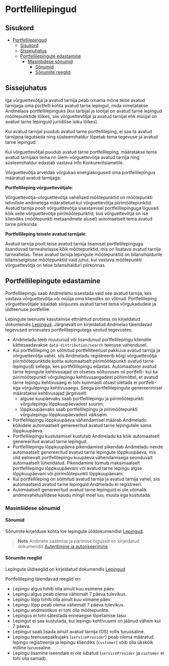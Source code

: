 # Portfellilepingud

## Sisukord

- [Portfellilepingud](#portfellilepingud)
  - [Sisukord](#sisukord)
  - [Sissejuhatus](#sissejuhatus)
  - [Portfellilepingute edastamine](#portfellilepingute-edastamine)
    - [Masinliidese sõnumid](#masinliidese-sõnumid)
      - [Sõnumid](#sõnumid)
      - [Sõnumite reeglid](#sõnumite-reeglid)

## Sissejuhatus

Iga võrguettevõtja ja avatud tarnija peab omama mõne teise avatud tarnijaga oma portfelli kohta avatud tarne lepingut, mida nimetatakse Andmelaos portfellilepinguks (kui tarbijal ja tootjal on avatud tarne lepingud mõõtepunktide lõikes, siis võrguettevõtjal ja avatud tarnijal ehk müüjal on avatud tarne lepinguid juriidilise isiku lõikes).

Kui avatud tarnijal puudub avatud tarne portfellileping, ei saa ta avatud tarnijana tegutseda ning süsteemihaldur lõpetab tema tegevuse ja avatud tarne lepingud.

Kui võrguettevõtjal puudub avatud tarne portfellileping, määratakse tema avatud tarnijaks tema nn ülem-võrguettevõtja avatud tarnija ning süsteemihaldur edastab vastava info Konkurentsiametile.

Võrguettevõtja arveldab võrgukao energiakogused oma portfellilepingus määratud avatud tarnijaga.

**Portfellileping võrguettevõtjale**:

Võrguettevõtja-võrguettevõtja vahelised mõõtepunktid on mõõtepunkti tehniliste andmetega määratletud kui võrguettevõtja piirimõõtepunktid. Avatud tarnija poolt võrguettevõtja sisestamisel portfellilepinguga liiguvad kõik selle võrguettevõtja piirimõõtepunktid, kus võrguettevõtja on ise kliendiks (mõõtepunkti metaandmete alusel) automaatselt tema avatud tarne piirkonda.

**Portfellileping teisele avatud tarnijale**:

Avatud tarnija poolt teise avatud tarnija lisamisel portfellilepinguga lisanduvad tarneahelasse kõik mõõtepunktid, mis on lisatava avatud tarnija tarneahelas. Teise avatud tarnija lepingute mõõtepunktid on bilansihaldurile bilansiselgituse mõõtepunktid vaid juhul, kui vastava mõõtepunkti võrguettevõtja on teise bilansihalduri piirkonnas.

## Portfellilepingute edastamine

Portfellilepingu saab Andmelattu sisestada vaid see avatud tarnija, kes vastava võrguettevõtja või müüja oma kliendiks on võtnud. Portfellileping võrguettevõtjale sisaldab siinjuures avatud tarnet tema võrgukadudele ja üldteenuse portfellile.

Lepingute teenuste kasutamise ettnähtud protsess on kirjeldatud dokumendis [Lepingud](05-lepingud.md). Järgnevalt on kirjeldatud Andmelao täiendavad tegevused erinevates portfellilepingutega seotud tegevustes:

- Andmeladu teeb muutunud või lisandunud portfellilepingu kliendile kättesaadavakse `data-distribution/search` teenuse vahendusel.
- Kui portfellileping on sõlmitud portfelliteenust pakkuva avatud tarnija ja võrguettevõtja vahel, siis Andmeladu registreerib kõigi võrguettevõtja piirmõõtepunktide kohta automaatselt piirimõõtepunkti avatud tarne lepingu(d) sellega, kes portfellilepingu edastas. Automaatsete avatud tarne lepingute kehtivusajad on otseses sõltuvuses nii portfelli- kui ka piirimõõtepunkti võrgulepingu kehtivusaegadest põhimõttel, et avatud tarne lepingu kehtivusaeg ei tohi kummasti otsast ületada ei portfelli- ega võrgulepingu kehtivusaegu. Seega portfellilepingute genereerimisel määratakse kehtivusajad järgmiselt:
  - alguse kuupäevaks saab portfellilepingu ja piirimõõtepunkti võrgulepingu lõppkuupäevadest suurim;
  - lõppkuupäevaks saab portfellilepingu ja piirimõõtepunkti võrgulepingu lõppkuupäevadest väikseim.
- Portfellilepingu lõppkuupäeva vähendamisel määrab Andmeladu kõikidele automaatselt genereeritud avatud tarne lepingutele sama lõppkuupäeva.
- Portfellilepingu kustutamisel kustutab Andmeladu ka kõik automaatselt genereeritud avatud tarne lepingud.
- Portfellilepingu lõppkuupäeva pikendamisel pikendab Andmeladu nende automaatselt genereeritud avatud tarne lepingute lõppkuupäeva, mis olid eelnevalt portfellilepingu
  kuupäeva vähendamisega seonduvalt automaatselt lühendatud. Pikendamine toimub maksimaalselt portfellilepingu lõppkuupäevani või avatud tarne lepingu algse lõppkuupäevani või piirimõõtepunkti lõppkuupäevani.
- Kui portfellileping on sõlmitud avatud tarnija ja avatud tarnija vahel, siis automaatseid avatud tarne lepinguid Andmeladu ei registreeri.
- Automaatselt genereeritud avatud tarne lepinguid ei ole võimalik andmevahetusliidese kaudu mingil moel luu, muuta ega kustutada.

### Masinliidese sõnumid

#### Sõnumid

Sõnumite kirjelduse kohta loe lepingute ülddokumendist [Lepingud](05-lepingud.md).

> **Note**
> Andmete saatmise ja pärimise õigused on kirjeldatud dokumendis [Autentimine ja autoriseerimine](02-autentimine-ja-autoriseerimine.md)

#### Sõnumite reeglid

Lepingute üldreeglid on kirjeldatud dokumendis [Lepingud](05-lepingud.md#sõnumite-reeglid)

Portfellileping täiendavad reeglid on:

- Lepingu algus tohib olla ainult kuu esimene päev.
- Lepingu algus peab olema vähemalt 7 päeva tulevikus.
- Lepingu lõpp tohib olla ainult kuu viimane päev.
- Lepingu lõpp peab olema vähemalt 7 päeva tulevikus.
- Lepingu andmestikus ei tohi olla mõõtepunkte.
- Lepingus ei tohi sätestada enneaegse lõpetamise tasu.
- Lepingut ei saa kustutada, kui lepingu kehtivuseni on jäänud vähem kui 7 päeva.
- Lepingut saab lisada ainult avatud tarnija (OS) rollis turuosaline.
- Lepingu teenusepakkujaks (`serviceProvider`) peab olema määratud lepingu registreerija ja lepingu kliendiks (`customer`) võib olla ükskõik milline turuosaline.
- Lepingu lisamine iseendale ei ole lubatud (`serviceProvider` ja `customer` ei tohi olla samad).
